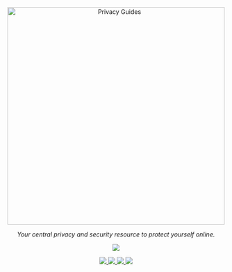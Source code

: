 <div align="center">

<a href="https://www.privacyguides.org/">
    <picture>
        <source media="(prefers-color-scheme: dark)" srcset="https://user-images.githubusercontent.com/100533118/169622905-58b29d79-afde-4e60-b35a-2e308246beee.svg">
        <img alt="Privacy Guides" width="500px" src="https://user-images.githubusercontent.com/100533118/169622923-38edf4b3-1960-48ab-b440-63cc149f1bec.svg">
    </picture>
</a>

<p>
    <em>Your central privacy and security resource to protect yourself online.</em>
</p>

<p>
    <a href="https://opencollective.com/privacyguides">
        <img src="https://img.shields.io/opencollective/all/privacyguides">
    </a>
</p>

<p>
    <a href="https://www.reddit.com/r/PrivacyGuides/">
        <img src="https://img.shields.io/reddit/subreddit-subscribers/PrivacyGuides?label=Subscribe%20to%20r%2FPrivacyGuides&style=social">
    </a>
    <a href="https://mastodon.social/@privacyguides">
        <img src="https://img.shields.io/mastodon/follow/107604420394178246?style=social">
    </a>
    <a href="https://twitter.com/privacy_guides">
        <img src="https://img.shields.io/twitter/follow/privacy_guides?style=social">
    </a>
    <a href="https://github.com/privacyguides/privacyguides.org/stargazers">
        <img src="https://img.shields.io/github/stars/privacyguides?style=social">
    </a>
</p>

</div>
